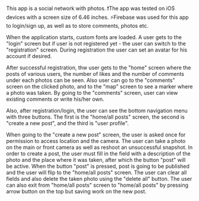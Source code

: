 This app is a social network with photos. ❗️The app was tested on iOS devices with a screen size of
6.46 inches. ⚡️Firebase was used for this app to login/sign up, as well as to store comments,
photos etc.

When the application starts, custom fonts are loaded. A user gets to the "login" screen but if user
is not registered yet - the user can switch to the "registration" screen. During registration the
user can set an avatar for his account if desired.

After successful registration, thw user gets to the "home" screen where the posts of various users,
the number of likes and the number of comments under each photos can be seen. Also user can go to
the "comments" screen on the clicked photo, and to the "map" screen to see a marker where a photo
was taken. By going to the "comments" screen, user can view existing comments or write his/her own.

Also, after registration/login, the user can see the bottom navigation menu with three buttons. The
first is the "home/all posts" screen, the second is "create a new post", and the third is "user
profile".

When going to the "create a new post" screen, the user is asked once for permission to access
location and the camera. The user can take a photo on the main or front camera as well as reshoot an
unsuccessful snapshot. In order to create a post, the user must fill in the field with a description
of the photo and the place where it was taken, after which the button "post" will be active. When
the button "post" is pressed, post is going to be published and the user will flip to the "home/all
posts" screen. The user can clear all fields and also delete the taken photo using the "delete all"
button. The user can also exit from "home/all posts" screen to "home/all posts" by pressing arrow
button on the top but saving work on the new post.
